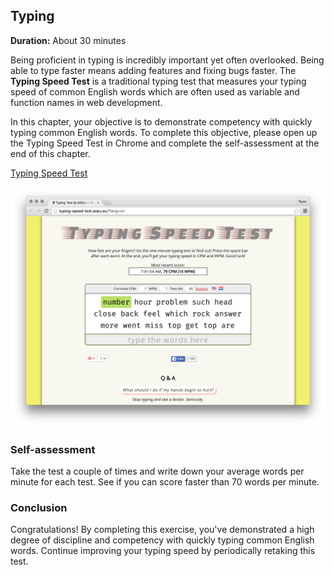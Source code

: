 ## Typing

**Duration:** About 30 minutes

Being proficient in typing is incredibly important yet often overlooked. Being able to type faster means adding features and fixing bugs faster. The **Typing Speed Test** is a traditional typing test that measures your typing speed of common English words which are often used as variable and function names in web development.

In this chapter, your objective is to demonstrate competency with quickly typing common English words. To complete this objective, please open up the Typing Speed Test in Chrome and complete the self-assessment at the end of this chapter.

[Typing Speed Test][typing_speed_test]

[![](images/typing_speed_test.png)][typing_speed_test]

[typing_speed_test]: http://typing-speed-test.aoeu.eu/?lang=en

### Self-assessment

Take the test a couple of times and write down your average words per minute for each test. See if you can score faster than 70 words per minute.

### Conclusion

Congratulations! By completing this exercise, you've demonstrated a high degree of discipline and competency with quickly typing common English words. Continue improving your typing speed by periodically retaking this test.
